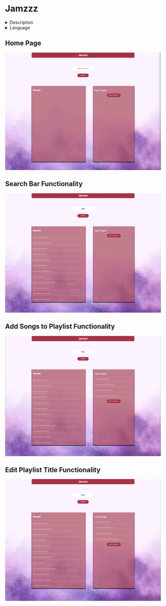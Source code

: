 # Jamzzz

<details>
    <summary>Description</summary>
    An application that lets you search your favorite songs on Spotify, Add it to a playlist with the name of your choice, and saves it to your Spotify account.
</details>

<details>
    <summary>Language</summary>
    Javascript ||
    React ||
    HTML ||
    CSS ||
    Flexbox ||
    Spotify API
</details>



## Home Page
![Screenshot](homepage.png)

## Search Bar Functionality
![Screenshot](search.png)

## Add Songs to Playlist Functionality
![Screenshot](addplaylist.png)

## Edit Playlist Title Functionality
![Screenshot](editplaylist.png)